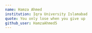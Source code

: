 ```yaml
---
name: Hamza Ahmed
institution: Iqra University Islamabad
quote: You only lose when you give up
github_user: HamzaAhmed5
---
```

